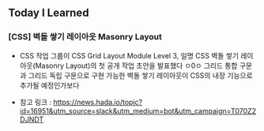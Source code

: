 ## Today I Learned

### [CSS] 벽돌 쌓기 레이아웃 Masonry Layout

- CSS 작업 그룹이 CSS Grid Layout Module Level 3, 일명 CSS 벽돌 쌓기 레이아웃(Masonry Layout)의 첫 공개 작업 초안을 발표했다 ㅇ0ㅇ 그리드 통합 구문과 그리드 독립 구문으로 구현 가능한 벽돌 쌓기 레이아웃이 CSS의 내장 기능으로 추가될 예정인가보다

- 참고 링크 : https://news.hada.io/topic?id=16951&utm_source=slack&utm_medium=bot&utm_campaign=T070Z2DJNDT
